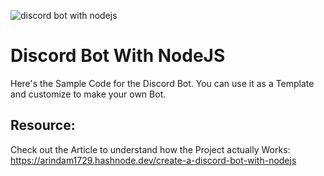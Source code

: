 ![discord bot with nodejs](https://github.com/Arindam200/DiscordBot/assets/109217591/662ebaaf-182d-4877-bb8a-d09b2d03f6d2)

# Discord Bot With NodeJS

Here's the Sample Code for the Discord Bot. You can use it as a Template and customize to make your own Bot.

## Resource: 

Check out the Article to understand how the Project actually Works: 
https://arindam1729.hashnode.dev/create-a-discord-bot-with-nodejs
